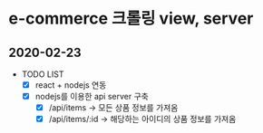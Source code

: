 # e-commerce 크롤링 view, server

## 2020-02-23

- TODO LIST
  - [x] react + nodejs 연동
  - [x] nodejs를 이용한 api server 구축
    - [x] /api/items -> 모든 상품 정보를 가져옴
    - [x] /api/items/:id -> 해당하는 아이디의 상품 정보를 가져옴
